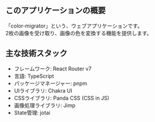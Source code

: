 ## このアプリケーションの概要
「color-migrator」という、ウェブアプリケーションです。  
2枚の画像を受け取り、画像の色を変換する機能を提供します。

## 主な技術スタック
- フレームワーク: React Router v7
- 言語: TypeScript
- パッケージマネージャー: pnpm
- UIライブラリ: Chakra UI
- CSSライブラリ: Panda CSS  (CSS in JS)
- 画像処理ライブラリ: Jimp
- State管理: jotai